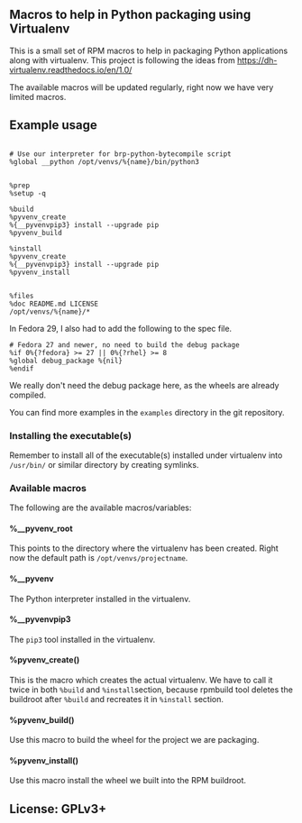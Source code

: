## Macros to help in Python packaging using Virtualenv

This is a small set of RPM macros to help in packaging Python applications along
with virtualenv. This project is following the ideas from
https://dh-virtualenv.readthedocs.io/en/1.0/

The available macros will be updated regularly, right now we have very limited
macros.


## Example usage

```

# Use our interpreter for brp-python-bytecompile script
%global __python /opt/venvs/%{name}/bin/python3


%prep
%setup -q

%build
%pyvenv_create
%{__pyvenvpip3} install --upgrade pip
%pyvenv_build

%install
%pyvenv_create
%{__pyvenvpip3} install --upgrade pip
%pyvenv_install


%files
%doc README.md LICENSE
/opt/venvs/%{name}/*
```

In Fedora 29, I also had to add the following to the spec file.

```
# Fedora 27 and newer, no need to build the debug package
%if 0%{?fedora} >= 27 || 0%{?rhel} >= 8
%global debug_package %{nil}
%endif
```

We really don't need the debug package here, as the wheels are already compiled.

You can find more examples in the `examples` directory in the git repository.

### Installing the executable(s)

Remember to install all of the executable(s) installed under virtualenv into
`/usr/bin/` or similar directory by creating symlinks.


### Available macros

The following are the available macros/variables:

#### %__pyvenv_root

This points to the directory where the virtualenv has been created. Right now
the default path is `/opt/venvs/projectname`.

#### %__pyvenv

The Python interpreter installed in the virtualenv.

#### %__pyvenvpip3

The `pip3` tool installed in the virtualenv.


#### %pyvenv_create()

This is the macro which creates the actual virtualenv. We have to call it twice
in both `%build` and `%install`section, because rpmbuild tool deletes the
buildroot after `%build` and recreates it in `%install` section.

#### %pyvenv_build()

Use this macro to build the wheel for the project we are packaging.

#### %pyvenv_install()

Use this macro install the wheel we built into the RPM buildroot.


## License: GPLv3+
